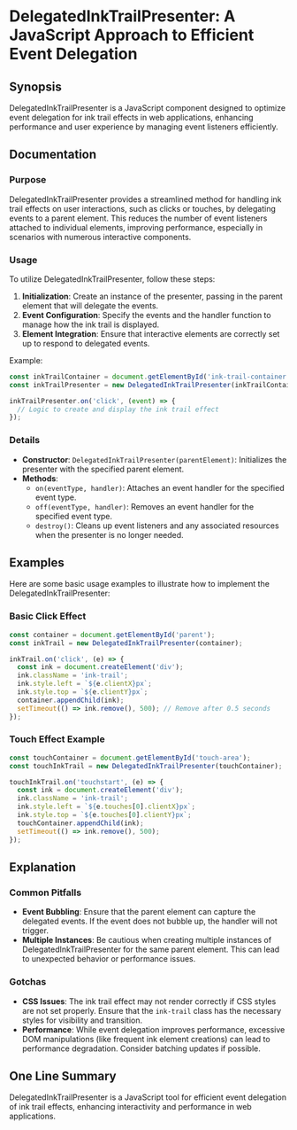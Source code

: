 <!--
Meta Description: # DelegatedInkTrailPresenter: A JavaScript Approach to Efficient Event Delegation ## Synopsis DelegatedInkTrailPresenter is a JavaScript component des...
Meta Keywords: ink, event, delegatedinktrailpresenter, trail, const
-->

# DelegatedInkTrailPresenter: A JavaScript Approach to Efficient Event Delegation

## Synopsis
DelegatedInkTrailPresenter is a JavaScript component designed to optimize event delegation for ink trail effects in web applications, enhancing performance and user experience by managing event listeners efficiently.

## Documentation
### Purpose
DelegatedInkTrailPresenter provides a streamlined method for handling ink trail effects on user interactions, such as clicks or touches, by delegating events to a parent element. This reduces the number of event listeners attached to individual elements, improving performance, especially in scenarios with numerous interactive components.

### Usage
To utilize DelegatedInkTrailPresenter, follow these steps:

1. **Initialization**: Create an instance of the presenter, passing in the parent element that will delegate the events.
2. **Event Configuration**: Specify the events and the handler function to manage how the ink trail is displayed.
3. **Element Integration**: Ensure that interactive elements are correctly set up to respond to delegated events.

Example:
```javascript
const inkTrailContainer = document.getElementById('ink-trail-container');
const inkTrailPresenter = new DelegatedInkTrailPresenter(inkTrailContainer);

inkTrailPresenter.on('click', (event) => {
  // Logic to create and display the ink trail effect
});
```

### Details
- **Constructor**: `DelegatedInkTrailPresenter(parentElement)`: Initializes the presenter with the specified parent element.
- **Methods**:
  - `on(eventType, handler)`: Attaches an event handler for the specified event type.
  - `off(eventType, handler)`: Removes an event handler for the specified event type.
  - `destroy()`: Cleans up event listeners and any associated resources when the presenter is no longer needed.

## Examples
Here are some basic usage examples to illustrate how to implement the DelegatedInkTrailPresenter:

### Basic Click Effect
```javascript
const container = document.getElementById('parent');
const inkTrail = new DelegatedInkTrailPresenter(container);

inkTrail.on('click', (e) => {
  const ink = document.createElement('div');
  ink.className = 'ink-trail';
  ink.style.left = `${e.clientX}px`;
  ink.style.top = `${e.clientY}px`;
  container.appendChild(ink);
  setTimeout(() => ink.remove(), 500); // Remove after 0.5 seconds
});
```

### Touch Effect Example
```javascript
const touchContainer = document.getElementById('touch-area');
const touchInkTrail = new DelegatedInkTrailPresenter(touchContainer);

touchInkTrail.on('touchstart', (e) => {
  const ink = document.createElement('div');
  ink.className = 'ink-trail';
  ink.style.left = `${e.touches[0].clientX}px`;
  ink.style.top = `${e.touches[0].clientY}px`;
  touchContainer.appendChild(ink);
  setTimeout(() => ink.remove(), 500);
});
```

## Explanation
### Common Pitfalls
- **Event Bubbling**: Ensure that the parent element can capture the delegated events. If the event does not bubble up, the handler will not trigger.
- **Multiple Instances**: Be cautious when creating multiple instances of DelegatedInkTrailPresenter for the same parent element. This can lead to unexpected behavior or performance issues.

### Gotchas
- **CSS Issues**: The ink trail effect may not render correctly if CSS styles are not set properly. Ensure that the `ink-trail` class has the necessary styles for visibility and transition.
- **Performance**: While event delegation improves performance, excessive DOM manipulations (like frequent ink element creations) can lead to performance degradation. Consider batching updates if possible.

## One Line Summary
DelegatedInkTrailPresenter is a JavaScript tool for efficient event delegation of ink trail effects, enhancing interactivity and performance in web applications.